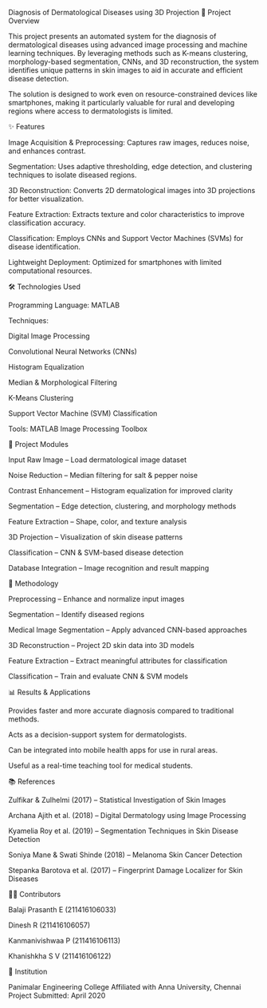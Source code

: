 Diagnosis of Dermatological Diseases using 3D Projection
📌 Project Overview

This project presents an automated system for the diagnosis of dermatological diseases using advanced image processing and machine learning techniques. By leveraging methods such as K-means clustering, morphology-based segmentation, CNNs, and 3D reconstruction, the system identifies unique patterns in skin images to aid in accurate and efficient disease detection.

The solution is designed to work even on resource-constrained devices like smartphones, making it particularly valuable for rural and developing regions where access to dermatologists is limited.

✨ Features

Image Acquisition & Preprocessing: Captures raw images, reduces noise, and enhances contrast.

Segmentation: Uses adaptive thresholding, edge detection, and clustering techniques to isolate diseased regions.

3D Reconstruction: Converts 2D dermatological images into 3D projections for better visualization.

Feature Extraction: Extracts texture and color characteristics to improve classification accuracy.

Classification: Employs CNNs and Support Vector Machines (SVMs) for disease identification.

Lightweight Deployment: Optimized for smartphones with limited computational resources.

🛠️ Technologies Used

Programming Language: MATLAB

Techniques:

Digital Image Processing

Convolutional Neural Networks (CNNs)

Histogram Equalization

Median & Morphological Filtering

K-Means Clustering

Support Vector Machine (SVM) Classification

Tools: MATLAB Image Processing Toolbox

📂 Project Modules

Input Raw Image – Load dermatological image dataset

Noise Reduction – Median filtering for salt & pepper noise

Contrast Enhancement – Histogram equalization for improved clarity

Segmentation – Edge detection, clustering, and morphology methods

Feature Extraction – Shape, color, and texture analysis

3D Projection – Visualization of skin disease patterns

Classification – CNN & SVM-based disease detection

Database Integration – Image recognition and result mapping

📖 Methodology

Preprocessing – Enhance and normalize input images

Segmentation – Identify diseased regions

Medical Image Segmentation – Apply advanced CNN-based approaches

3D Reconstruction – Project 2D skin data into 3D models

Feature Extraction – Extract meaningful attributes for classification

Classification – Train and evaluate CNN & SVM models

📊 Results & Applications

Provides faster and more accurate diagnosis compared to traditional methods.

Acts as a decision-support system for dermatologists.

Can be integrated into mobile health apps for use in rural areas.

Useful as a real-time teaching tool for medical students.

📚 References

Zulfikar & Zulhelmi (2017) – Statistical Investigation of Skin Images

Archana Ajith et al. (2018) – Digital Dermatology using Image Processing

Kyamelia Roy et al. (2019) – Segmentation Techniques in Skin Disease Detection

Soniya Mane & Swati Shinde (2018) – Melanoma Skin Cancer Detection

Stepanka Barotova et al. (2017) – Fingerprint Damage Localizer for Skin Diseases

👩‍💻 Contributors

Balaji Prasanth E (211416106033)

Dinesh R (211416106057)

Kanmanivishwaa P (211416106113)

Khanishkha S V (211416106122)

📅 Institution

Panimalar Engineering College
Affiliated with Anna University, Chennai
Project Submitted: April 2020
